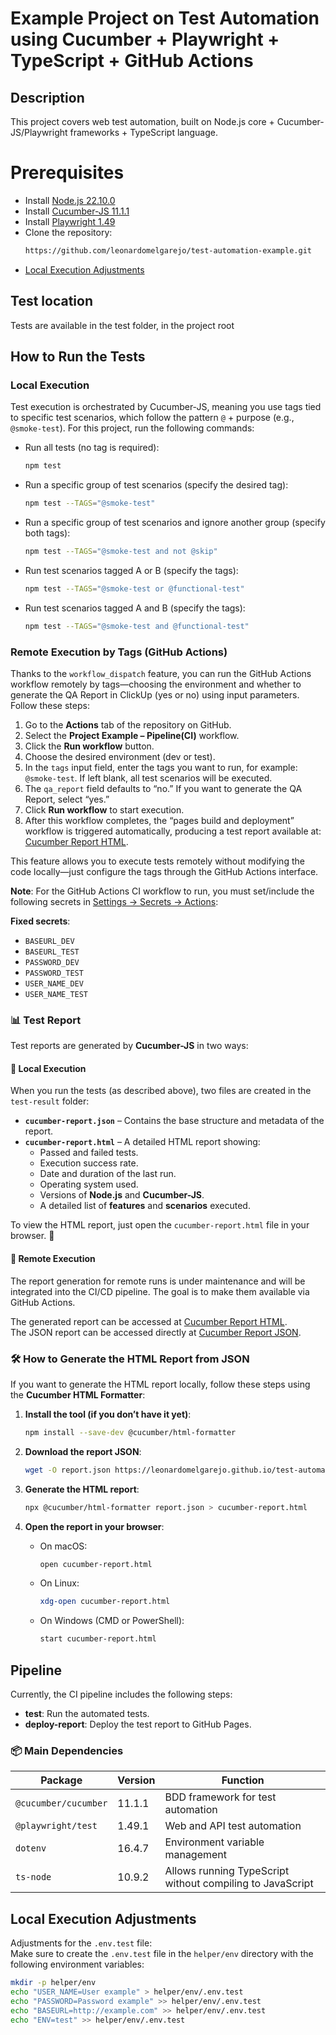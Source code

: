# Example Project on Test Automation using Cucumber + Playwright + TypeScript + GitHub Actions

## Description

This project covers web test automation, built on Node.js core + Cucumber-JS/Playwright frameworks + TypeScript language.

# Prerequisites

* Install [Node.js 22.10.0](https://nodejs.org/pt/blog/release/v22.10.0)
* Install [Cucumber-JS 11.1.1](https://github.com/cucumber/cucumber-js)
* Install [Playwright 1.49](https://playwright.dev/docs/intro)
* Clone the repository:  
  ```bash
  https://github.com/leonardomelgarejo/test-automation-example.git
  ```
* [Local Execution Adjustments](#local-execution-adjustments)

## Test location

Tests are available in the test folder, in the project root

## How to Run the Tests

### Local Execution

Test execution is orchestrated by Cucumber-JS, meaning you use tags tied to specific test scenarios, which follow the pattern `@` + purpose (e.g., `@smoke-test`). For this project, run the following commands:

* Run all tests (no tag is required):  
  ```bash
  npm test
  ```

* Run a specific group of test scenarios (specify the desired tag):  
  ```bash
  npm test --TAGS="@smoke-test"
  ```

* Run a specific group of test scenarios and ignore another group (specify both tags):  
  ```bash
  npm test --TAGS="@smoke-test and not @skip"
  ```

* Run test scenarios tagged A or B (specify the tags):  
  ```bash
  npm test --TAGS="@smoke-test or @functional-test"
  ```

* Run test scenarios tagged A and B (specify the tags):  
  ```bash
  npm test --TAGS="@smoke-test and @functional-test"
  ```

### Remote Execution by Tags (GitHub Actions)

Thanks to the `workflow_dispatch` feature, you can run the GitHub Actions workflow remotely by tags—choosing the environment and whether to generate the QA Report in ClickUp (yes or no) using input parameters. Follow these steps:

1. Go to the **Actions** tab of the repository on GitHub.  
2. Select the **Project Example – Pipeline(CI)** workflow.  
3. Click the **Run workflow** button.  
4. Choose the desired environment (dev or test).  
5. In the `tags` input field, enter the tags you want to run, for example: `@smoke-test`. If left blank, all test scenarios will be executed.  
6. The `qa_report` field defaults to “no.” If you want to generate the QA Report, select “yes.”  
7. Click **Run workflow** to start execution.  
8. After this workflow completes, the “pages build and deployment” workflow is triggered automatically, producing a test report available at: [Cucumber Report HTML](https://leonardomelgarejo.github.io/test-automation-example/).  

This feature allows you to execute tests remotely without modifying the code locally—just configure the tags through the GitHub Actions interface.

**Note**: For the GitHub Actions CI workflow to run, you must set/include the following secrets in [Settings → Secrets → Actions](https://github.com/leonardomelgarejo/test-automation-example/settings/secrets/actions):

**Fixed secrets**:  
- `BASEURL_DEV`  
- `BASEURL_TEST`  
- `PASSWORD_DEV`  
- `PASSWORD_TEST`  
- `USER_NAME_DEV`  
- `USER_NAME_TEST`

### 📊 Test Report

Test reports are generated by **Cucumber-JS** in two ways:

#### 📍 Local Execution

When you run the tests (as described above), two files are created in the `test-result` folder:

- **`cucumber-report.json`** – Contains the base structure and metadata of the report.  
- **`cucumber-report.html`** – A detailed HTML report showing:  
  - Passed and failed tests.  
  - Execution success rate.  
  - Date and duration of the last run.  
  - Operating system used.  
  - Versions of **Node.js** and **Cucumber-JS**.  
  - A detailed list of **features** and **scenarios** executed.

To view the HTML report, just open the `cucumber-report.html` file in your browser. 🚀

#### 📍 Remote Execution

The report generation for remote runs is under maintenance and will be integrated into the CI/CD pipeline. The goal is to make them available via GitHub Actions.

The generated report can be accessed at [Cucumber Report HTML](https://leonardomelgarejo.github.io/test-automation-example/).  
The JSON report can be accessed directly at [Cucumber Report JSON](https://leonardomelgarejo.github.io/test-automation-example/report.json).

### 🛠 How to Generate the HTML Report from JSON

If you want to generate the HTML report locally, follow these steps using the **Cucumber HTML Formatter**:

1. **Install the tool (if you don’t have it yet)**:  
   ```bash
   npm install --save-dev @cucumber/html-formatter
   ```

2. **Download the report JSON**:  
   ```bash
   wget -O report.json https://leonardomelgarejo.github.io/test-automation-example/report.json
   ```

3. **Generate the HTML report**:  
   ```bash
   npx @cucumber/html-formatter report.json > cucumber-report.html
   ```

4. **Open the report in your browser**:

   - On macOS:  
     ```bash
     open cucumber-report.html
     ```

   - On Linux:  
     ```bash
     xdg-open cucumber-report.html
     ```

   - On Windows (CMD or PowerShell):  
     ```bash
     start cucumber-report.html
     ```

## Pipeline

Currently, the CI pipeline includes the following steps:  
- **test**: Run the automated tests.  
- **deploy-report**: Deploy the test report to GitHub Pages.

### 📦 Main Dependencies

| Package                    | Version | Function                                 |
|----------------------------|---------|------------------------------------------|
| `@cucumber/cucumber`       | 11.1.1  | BDD framework for test automation        |
| `@playwright/test`         | 1.49.1  | Web and API test automation              |
| `dotenv`                   | 16.4.7  | Environment variable management          |
| `ts-node`                  | 10.9.2  | Allows running TypeScript without compiling to JavaScript |

## Local Execution Adjustments

Adjustments for the `.env.test` file:  
Make sure to create the `.env.test` file in the `helper/env` directory with the following environment variables:

```bash
mkdir -p helper/env
echo "USER_NAME=User example" > helper/env/.env.test
echo "PASSWORD=Password example" >> helper/env/.env.test
echo "BASEURL=http://example.com" >> helper/env/.env.test
echo "ENV=test" >> helper/env/.env.test
```